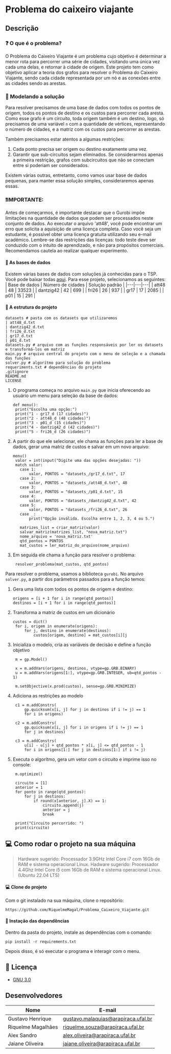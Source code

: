 # Problema do caixeiro viajante
## Descrição
### ❓ O que é o problema?
O Problema do Caixeiro Viajante é um problema cujo objetivo é determinar a menor rota para percorrer uma série de cidades, visitando uma única vez cada uma delas, e retornar à cidade de origem. Este projeto tem como objetivo aplicar a teoria dos grafos para resolver o Problema do Caixeiro Viajante, sendo cada cidade representada por um nó e as conexões entre as cidades sendo as arestas.

### 🔨 Modelando a solução
Para resolver precisamos de uma base de dados com todos os pontos de origem, todos os pontos de destino e os custos para percorrer cada aresta. Como esse grafo é um circuíto, toda origem também é um destino, logo, só precisamos de uma variável `n` com a quantidade de vértices, representando o número de cidades, e a matriz com os custos para percorrer as arestas.

Também precisamos estar atentos a algumas restrições:
1. Cada ponto precisa ser origem ou destino exatamente uma vez.
2. Garantir que sub-circuitos sejam eliminados. Se considerarmos apenas a primeira restrição, grafos com subcircuitos que não se conectam entre si poderiam ser considerados.

Existem várias outras, entretanto, como vamos usar base de dados pequenas, para manter essa solução simples, consideraremos apenas essas.

### ❗IMPORTANTE:
Antes de começarmos, é importante destacar que o Gurobi impõe limitações na quantidade de dados que podem ser processados neste conjunto de dados. Ao executar o arquivo 'att48', você pode encontrar um erro que solicita a aquisição de uma licença completa. Caso você seja um estudante, é possível obter uma licença gratuita utilizando seu e-mail acadêmico.
Lembre-se das restrições das licenças: todo teste deve ser conduzido com o intuito de aprendizado, e não para propósitos comerciais. Recomendamos cautela ao realizar qualquer experimento.

#### 💾 As bases de dados
Existem várias bases de dados com soluções já conhecidas para o TSP. Você pode baixar todas [aqui](http://comopt.ifi.uni-heidelberg.de/software/TSPLIB95/tsp/). Para esse projeto, selecionamos as seguintes:
| Base de dados | Número de cidades | Solução padrão |
|---|---|---|
| att48 | 48 | 33523 | 
| dantzig42 | 42 | 699 |
| fri26 | 26 | 937 |
| gr17 | 17 | 2085 |
| p01 | 15 | 291 |

#### 📑 A estrutura do projeto
```
datasets # pasta com os datasets que utilizaremos
| att48_d.txt
| dantzig42_d.txt
| fri26_d.txt
| gr17_d.txt
| p01_d.txt
datasets.py # arquivo com as funções responsáveis por ler os datasets e transformá-los em matriz
main.py # arquivo central do projeto com o menu de seleção e a chamada das funções
solver.py # algorítmo para solução do problema
requeriments.txt # dependências do projeto
.gitignore
README.md
LICENSE 
```

1. O programa começa no arquivo `main.py` que inicia oferecendo ao usuário um menu para seleção da base de dados:
   ```
   def menu():
    print("Escolha uma opção:")
    print("1 - gr17_d (17 cidades)")
    print("2 - att48_d (48 cidades)")
    print("3 - p01_d (15 cidades)")
    print("4 - dantzig42_d (42 cidades)")
    print("5 - fri26_d (26 cidades)")
   ```
2. A partir do que ele selecionar, ele chama as funções para ler a base de dados, gerar uma matriz de custos e salvar em um novo arquivo:
   ```
   menu()
    valor = int(input("Digite uma das opções desejadas: "))
    match valor:
      case 1:
          valor, PONTOS = "datasets_/gr17_d.txt", 17
      case 2:
          valor, PONTOS = "datasets_/att48_d.txt", 48
      case 3:
          valor, PONTOS = "datasets_/p01_d.txt", 15
      case 4:
          valor, PONTOS = "datasets_/dantzig42_d.txt", 42
      case 5:
          valor, PONTOS = "datasets_/fri26_d.txt", 26
      case _:
          print("Opção inválida. Escolha entre 1, 2, 3, 4 ou 5.")

      matrizes_list = criar_matriz(valor)
      salvar_matriz(matrizes_list, "nova_matriz.txt")
      nome_arquivo = 'nova_matriz.txt'
      qtd_pontos = PONTOS
      mat_custos = ler_matriz_do_arquivo(nome_arquivo)
   ```
3. Em seguida ele chama a função para resolver o problema:
   ```
    resolver_problema(mat_custos, qtd_pontos)
   ```
Para resolver o problema, usamos a biblioteca `gurobi`. No arquivo `solver.py`, a partir dos parâmetros passados para a função temos:
1. Gera uma lista com todos os pontos de origem e destino:
   ```
   origens = [i + 1 for i in range(qtd_pontos)]
   destinos = [i + 1 for i in range(qtd_pontos)]
   ```
2. Transforma a matriz de custos em um dicionário
   ```
   custos = dict()
    for i, origem in enumerate(origens):
        for j, destino in enumerate(destinos):
            custos[origem, destino] = mat_custos[i][j
   ```
3. Inicializa o modelo, cria as variáveis de decisão e define a função objetivo
   ```
    m = gp.Model()

    x = m.addVars(origens, destinos, vtype=gp.GRB.BINARY)
    u = m.addVars(origens[1:], vtype=gp.GRB.INTEGER, ub=qtd_pontos - 1)

    m.setObjective(x.prod(custos), sense=gp.GRB.MINIMIZE)
   ```
4. Adiciona as restrições ao modelo
   ```
    c1 = m.addConstrs(
        gp.quicksum(x[i, j] for j in destinos if i != j) == 1
        for i in origens)

    c2 = m.addConstrs(
        gp.quicksum(x[i, j] for i in origens if i != j) == 1
        for j in destinos)

    c3 = m.addConstrs(
        u[i] - u[j] + qtd_pontos * x[i, j] <= qtd_pontos - 1
        for i in origens[1:] for j in destinos[1:] if i != j)
    ```
5. Executa o algorítmo, gera um vetor com o circuito e imprime isso no console:
   ```
    m.optimize()

    circuito = [1]
    anterior = 1
    for ponto in range(qtd_pontos):
        for j in destinos:
            if round(x[anterior, j].X) == 1:
                circuito.append(j)
                anterior = j
                break

    print("Circuito percorrido: ")
    print(circuito)
   ```
   
## 💻 Como rodar o projeto na sua máquina
> Hardware sugerido: Processador 3.9GHz Intel Core i7 com 16Gb de RAM e sistema operacional Linux.
> Hadware sugerido: Processador 4.4Ghz Intel Core i5 com 16Gb de RAM e sistema operacional Linux. (Ubuntu 22.04 LTS)

#### 💻 Clone do projeto 
Com o git instalado na sua máquina, clone o repositório:
```
https://github.com/RiquelmeMagal/Problema_Caixeiro_Viajante.git
```
#### 🔖 Instação das dependências
Dentro da pasta do projeto, instale as dependências com o comando:
```
pip install -r requirements.txt
```
Depois disso, é só executar o programa e interagir com o menu.

## 📜 Licença
- [GNU 3.0](https://github.com/RiquelmeMagal/Problema_Caixeiro_Viajante/blob/main/LICENSE)

## Desenvolvedores
| Nome | E-mail |
| --- | --- |
| Gustavo Henrique | [gustavo.malaquias@arapiraca.ufal.br](mailto:gustavo.malaquias@arapiraca.ufal.br) |
| Riquelme Magalhães | [riquelme.souza@arapiraca.ufal.br](mailto:riquelme.souza@arapiraca.ufal.br) |
| Alex Sandro | [alex.oliveira@arapiraca.ufal.br](mailto:alex.oliveira@arapiraca.ufal.br) |
| Jaiane Oliveira | [jaiane.oliveira@arapiraca.ufal.br](mailto:jaiane.oliveira@arapiraca.ufal.br) |

